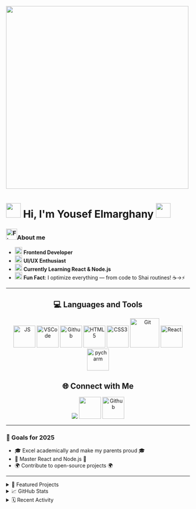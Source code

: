 

<img src="https://user-images.githubusercontent.com/74038190/225813708-98b745f2-7d22-48cf-9150-083f1b00d6c9.gif" width="500&layout=compact&theme=radical&hide_border=false">
  
</div>

# <img src="https://github.com/Anmol-Baranwal/Cool-GIFs-For-GitHub/assets/74038190/47eb2734-addb-46da-b4dd-5e1616cd3853" width="40"> Hi, I'm Yousef Elmarghany  <img src="https://github.com/Anmol-Baranwal/Cool-GIFs-For-GitHub/assets/74038190/47eb2734-addb-46da-b4dd-5e1616cd3853" width="40">
### <img src="https://user-images.githubusercontent.com/74038190/216122041-518ac897-8d92-4c6b-9b3f-ca01dcaf38ee.png" alt="Fire" width="30">About me
- <img src="https://github.com/Anmol-Baranwal/Cool-GIFs-For-GitHub/assets/74038190/2c0eef4b-7b75-42bd-9722-4bea97a2d532" width="20">  **Frontend Developer**
- <img src="https://github.com/Anmol-Baranwal/Cool-GIFs-For-GitHub/assets/74038190/87b72768-3740-4648-b118-c3164ff654cd" width="20"> **UI/UX Enthusiast**
- <img src="https://github.com/Anmol-Baranwal/Cool-GIFs-For-GitHub/assets/74038190/42077049-1939-493e-9a19-47ca5db36643" width="20"> **Currently Learning React & Node.js**
- <img src="https://user-images.githubusercontent.com/74038190/216649417-9acc58df-9186-4132-ad43-819a57babb67.gif" width="20"> **Fun Fact**: I optimize everything — from code to Shai routines! ☕→⚡

---
<div align="center">
  
## 💻 Languages and Tools

<span>
  <img src="https://user-images.githubusercontent.com/74038190/212257454-16e3712e-945a-4ca2-b238-408ad0bf87e6.gif" width="60" title="JS">
  <img src="https://user-images.githubusercontent.com/74038190/212257465-7ce8d493-cac5-494e-982a-5a9deb852c4b.gif" width="60" title="VSCode">
  <img src="https://user-images.githubusercontent.com/74038190/212257468-1e9a91f1-b626-4baa-b15d-5c385dfa7ed2.gif" width="60" title="Github">
  <img src="https://github.com/Anmol-Baranwal/Cool-GIFs-For-GitHub/assets/74038190/29fd6286-4e7b-4d6c-818f-c4765d5e39a9" width="60" title="HTML5">
  <img src="https://github.com/Anmol-Baranwal/Cool-GIFs-For-GitHub/assets/74038190/67f477ed-6624-42da-99f0-1a7b1a16eecb" width="60" title="CSS3">
  <img src="https://user-images.githubusercontent.com/74038190/212281775-b468df30-4edc-4bf8-a4ee-f52e1aaddc86.gif" width="80" title="Git">
  <img src="https://user-images.githubusercontent.com/74038190/212257467-871d32b7-e401-42e8-a166-fcfd7baa4c6b.gif" width="60" title="React">
  <img src="https://github.com/Anmol-Baranwal/Cool-GIFs-For-GitHub/assets/74038190/de038172-e903-4951-926c-755878deb0b4" width="60" title="pycharm">
  
## 🌐 Connect with Me


[<img src="https://github.com/user-attachments/assets/c6a707ac-e1c4-4141-84b7-a38e4ef0241d">](mailto:yousefmarghny@gmail.com)
[<img src="https://user-images.githubusercontent.com/74038190/235294015-47144047-25ab-417c-af1b-6746820a20ff.gif" width="60">](https://discord.com/users/ID)
[<img src="https://user-images.githubusercontent.com/74038190/212257468-1e9a91f1-b626-4baa-b15d-5c385dfa7ed2.gif" width="60" title="Github">](https://github.com/Scadower)

</div>

---

### 🌟 Goals for 2025  
- 🎓 Excel academically and make my parents proud 🎓 
- 🚀 Master React and Node.js  🚀
- 🌍 Contribute to open-source projects 🌍
---



<details> 
<summary>🎯 Featured Projects </summary> 

#### 🖥️ Portfolio Website:
[![Live Demo](https://img.shields.io/badge/_Live%20Demo-000?style=for-the-badge&logo=lapce&logoColor=ffffff&logoSize=50px)](https://scadower.github.io/Dev-Folio/)  [![Code](https://img.shields.io/badge/_Code-fff?style=for-the-badge&logo=codecrafters&logoColor=000&logoSize=50px)](https://github.com/Scadower/Dev-Folio)  

#### 🔐 Login Site  
[![Live Demo](https://img.shields.io/badge/_Live%20Demo-000?style=for-the-badge&logo=lapce&logoColor=ffffff&logoSize=50px)](https://scadower.github.io/Login-Website-Code/)  [![Code](https://img.shields.io/badge/_Code-fff?style=for-the-badge&logo=codecrafters&logoColor=000&logoSize=50px)](https://github.com/Scadower/Login-Website-Code)  
</details>

<details> 
<summary>📈 GitHub Stats</summary>
<div align="center">

<img height="165" src="https://github-readme-stats.vercel.app/api?username=Scadower&show_icons=true&theme=radical&hide_border=true&line_height=24">
<img height="165" src="https://github-readme-stats.vercel.app/api/top-langs/?username=Scadower&layout=compact&theme=radical&hide_border=true">

</div>
</details>

<details> 
<summary>🗓️ Recent Activity</summary>

1. 🛠️ Contributed to https://github.com/mollyberg/Spoon-Knife/pull/4 & https://github.com/mollyberg/Spoon-Knife/pull/5 ➡️ Pull Requests 👀
2. 🛠️ Contributed to https://github.com/GDSC-IIITN/JourNULL-CodeXCaliber-25/pull/16 ➡️ Pull Requests 👀
</details
